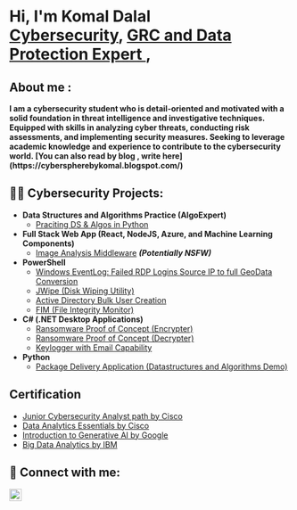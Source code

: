 <h1>Hi, I'm Komal Dalal <br/><a href="https://github.com/KomalDalal23">Cybersecurity</a>, <a href="https://www.linkedin.com/in/komaldalal/">GRC and Data Protection Expert </a>, 

   <h2>About me :</h2>
   <b> I am a cybersecurity student who is detail-oriented and motivated with a solid foundation in threat intelligence and investigative techniques. Equipped with skills in analyzing cyber threats, conducting risk assessments, and implementing security measures. Seeking to leverage academic knowledge and experience to contribute to the cybersecurity world. </b>
 <b> [You can also read by blog , write here](https://cyberspherebykomal.blogspot.com/) </b>
 
<h2>👨‍💻 Cybersecurity  Projects:</h2>

- <b>Data Structures and Algorithms Practice (AlgoExpert)</b>
  - [Praciting DS & Algos in Python](https://github.com/joshmadakor1/Algorithms-Practice)
- <b>Full Stack Web App (React, NodeJS, Azure, and Machine Learning Components)</b>
  - [Image Analysis Middleware](https://github.com/joshmadakor1/4chan-Image-Analysis-Middleware-C964) <b><i>(Potentially NSFW)</b></i>
- <b>PowerShell</b>
  - [Windows EventLog: Failed RDP Logins Source IP to full GeoData Conversion](https://github.com/joshmadakor1/Sentinel-Lab)
  - [JWipe (Disk Wiping Utility)](https://github.com/joshmadakor1/Jwipe.PowerShell)
  - [Active Directory Bulk User Creation](https://github.com/joshmadakor1/AD_PS)
  - [FIM (File Integrity Monitor)](https://github.com/joshmadakor1/PowerShell-Integrity-FIM)
- <b>C# (.NET Desktop Applications)</b>
  - [Ransomware Proof of Concept (Encrypter)](https://github.com/joshmadakor1/EncrypterPOC)
  - [Ransomware Proof of Concept (Decrypter)](https://github.com/joshmadakor1/DecrypterPOC)
  - [Keylogger with Email Capability](https://github.com/joshmadakor1/Key-Logger-With-Email)
- <b>Python</b>
  - [Package Delivery Application (Datastructures and Algorithms Demo)](https://github.com/joshmadakor1/Package-Delivery-Pathfinding-Algorithm)

<h2> Certification </h2>

- [Junior Cybersecurity Analyst path by Cisco ](https://www.credly.com/badges/91f108d0-a4ba-4a27-ad8e-b1cf63c56655/public_url)
- [Data Analytics Essentials by Cisco ](https://www.credly.com/badges/129629ca-ea82-43a5-bae1-325b2f278337/public_url)
- [Introduction to Generative AI by Google ](https://www.cloudskillsboost.google/public_profiles/d39a145d-d1fb-447d-abb6-11f4a60c252a/badges/8710594?utm_medium=social&utm_source=linkedin&utm_campaign=ql-social-share)
- [Big Data Analytics by IBM](https://www.credly.com/badges/f96ce257-37c6-4fba-a585-35e94c34d7af/public_url)

<h2> 🤳 Connect with me:</h2>

[<img align="left" alt="komaldalal | LinkedIn" width="22px" src="https://cdn.jsdelivr.net/npm/simple-icons@v3/icons/linkedin.svg" />][linkedin]

[linkedin]: https://www.linkedin.com/in/komaldalal

<!--
